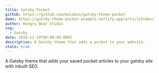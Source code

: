 ```yaml
---
title: Gatsby Pocket
github: https://github.com/molebox/gatsby-theme-pocket
demo: https://gatsby-theme-pocket-example.netlify.app/articleIndex/
author: Hungry Bear Studio
ssg:
  - Gatsby
date: 2019-12-10T00:00:00.000Z
description: A Gatsby theme that adds a pocket to your website.
stale: true
---
```


A Gatsby theme that adds your saved pocket articles to your gatsby site with inbuilt SEO.